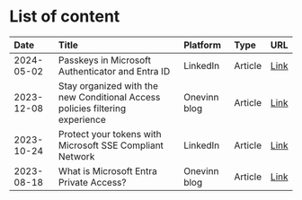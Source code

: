 # List of content

| Date | Title | Platform | Type | URL |
| :--- | :---- | :--- | :--- | ---: |
| 2024-05-02 | Passkeys in Microsoft Authenticator and Entra ID | LinkedIn | Article | [Link](https://www.linkedin.com/pulse/passkeys-microsoft-authenticator-entra-id-samuel-eng-qkiif) |
| 2023-12-08 | Stay organized with the new Conditional Access policies filtering experience | Onevinn blog | Article | [Link](https://blog.onevinn.com/new-ca-framework-capabilities) |
| 2023-10-24 | Protect your tokens with Microsoft SSE Compliant Network | LinkedIn | Article | [Link](https://www.linkedin.com/pulse/protect-your-tokens-microsoft-sse-compliant-network-samuel-eng-o5hlf/) |
| 2023-08-18 | What is Microsoft Entra Private Access? | Onevinn blog | Article | [Link](https://blog.onevinn.com/what-is-microsoft-entra-private-access) |



